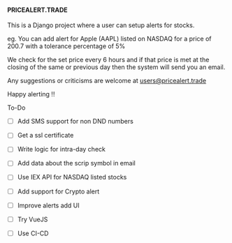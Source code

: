 #### PRICEALERT.TRADE

This is a Django project where a user can setup alerts for stocks.

eg.
You can add alert for Apple (AAPL) listed on NASDAQ for a price of 200.7
with a tolerance percentage of 5%

We check for the set price every 6 hours and if that price is met at the
closing of the same or previous day then the system will send you an email.

Any suggestions or criticisms are welcome at users@pricealert.trade

Happy alerting !!


To-Do

- [ ] Add SMS support for non DND numbers
- [ ] Get a ssl certificate
- [ ] Write logic for intra-day check
- [ ] Add data about the scrip symbol in email
- [ ] Use IEX API for NASDAQ listed stocks
- [ ] Add support for Crypto alert
- [ ] Improve alerts add UI
- [ ] Try VueJS
- [ ] Use CI-CD

